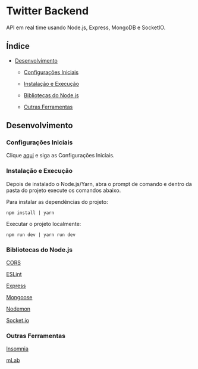 # Twitter Backend

API em real time usando Node.js, Express, MongoDB e SocketIO.

## Índice

- [Desenvolvimento](#desenvolvimento)

  - [Configurações Iniciais](#configurações-iniciais)

  - [Instalação e Execução](#instalação-e-execução)

  - [Bibliotecas do Node.js](#bibliotecas-do-nodejs)

  - [Outras Ferramentas](#outras-ferramentas)

## Desenvolvimento

### Configurações Iniciais

Clique [aqui](https://github.com/osvaldokalvaitir/projects-settings) e siga as Configurações Iniciais.

### Instalação e Execução

Depois de instalado o Node.js/Yarn, abra o prompt de comando e dentro da pasta do projeto execute os comandos abaixo.

Para instalar as dependências do projeto:

```
npm install | yarn
```

Executar o projeto localmente:

```
npm run dev | yarn run dev
```

### Bibliotecas do Node.js

[CORS](https://github.com/osvaldokalvaitir/projects-settings/blob/master/nodejs/libs/cors.md)

[ESLint](https://github.com/osvaldokalvaitir/projects-settings/blob/master/nodejs/libs/eslint.md)

[Express](https://github.com/osvaldokalvaitir/projects-settings/blob/master/nodejs/libs/express.md)

[Mongoose](https://github.com/osvaldokalvaitir/projects-settings/blob/master/nodejs/libs/mongoose.md)

[Nodemon](https://github.com/osvaldokalvaitir/projects-settings/blob/master/nodejs/libs/nodemon.md)

[Socket.io](https://github.com/osvaldokalvaitir/projects-settings/blob/master/nodejs/libs/socketio.md)

### Outras Ferramentas

[Insomnia](https://github.com/osvaldokalvaitir/projects-settings/blob/master/api/insomnia.md)

[mLab](https://github.com/osvaldokalvaitir/projects-settings/blob/master/database/mongodb/mlab.md)
